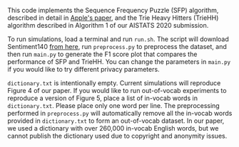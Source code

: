 This code implements the Sequence Frequency Puzzle (SFP) algorithm, described in detail in [Apple's paper](https://machinelearning.apple.com/docs/learning-with-privacy-at-scale/appledifferentialprivacysystem.pdf), and the Trie Heavy Hitters (TrieHH) algorithm described in Algorithm 1 of our AISTATS 2020 submission. 

To run simulations, load a terminal and run `run.sh`. The script will download Sentiment140 [from here](https://docs.google.com/file/d/0B04GJPshIjmPRnZManQwWEdTZjg/edit), run `preprocess.py` to preprocess the dataset, and then run `main.py` to generate the F1 score plot that compares the performance of SFP and TrieHH. You can change the parameters in `main.py` if you would like to try different privacy parameters.

`dictionary.txt` is intentionally empty. Current simulations will reproduce Figure 4 of our paper. If you would like to run out-of-vocab experiments to reproduce a version of Figure 5, place a list of in-vocab words in `dictionary.txt`. Please place only one word per line. The preprocessing performed in `preprocess.py` will automatically remove all the in-vocab words provided in `dictionary.txt` to form an out-of-vocab dataset. In our paper, we used a dictionary with over 260,000 in-vocab English words, but we cannot publish the dictionary used due to copyright and anonymity issues.
